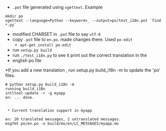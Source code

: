 * ``.pot`` file generated using ``xgettext``. Example
```
mkdir po
xgettext --language=Python --keyword=_ --output=po/test_i18n.pot `find *.py`
```
* modified CHARSET in ``.pot`` file to say ``utf-8``
* copy ``.pot`` file to ``en.po``. made changes there. Used ``po-edit``
   * ``apt-get install po-edit``
* run ``setup.py build``
* run ``./test_i18n.py`` to see it print out the correct translation in the
* english po file

*If you add a new translation , run setup.py build_i18n -m to update the 'po'
files.
```
# python setup.py build_i18n -m
running build_i18n
intltool-update -r -g myapp
en: ... done.


 * Current translation support in myapp

en: 20 translated messages, 2 untranslated messages.
msgfmt po/en.po -o build/mo/en/LC_MESSAGES/myapp.mo

```

